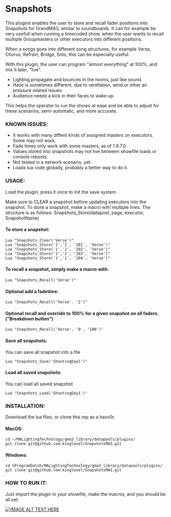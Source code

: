 # Snapshots

This plugins enables the user to store and recall fader positions into Snapshots for GrandMA3, similar to soundboards.
It can for example be very usefull when running a timecoded show, when the user wants to recall multiple Groupmasters
or other executors into different positions.

When a songs goes into different song structures, for example Verse, Chorus, Refrain, Bridge, Solo, this can be especially useful.

With this plugin, the user can program "almost everything" at 100%, and mix it later, "live".

* Lighting propagate and bounces in the rooms, just like sound.
* Haze is sometimes different, due to ventilation, wind or other air pressure related issues.
* Audience needs a kick in their faces to wake up.


This helps the operator to run the shows at ease and be able to adjust for these scenarios, semi-automatic, and more accurate.


### KNOWN ISSUES:

* It works with many diffent kinds of assigned masters on executors. Some may not work.
* Fade times only work with some masters, as of 1.9.7.0.
* Values stored into snapshots may not live between showfile loads or console reboots.
* Not tested in a network scenario, yet.
* Loads lua code globally, probably a better way to do it.


### USAGE:

Load the plugin, press it once to init the save system.

Make sure to CLEAR a snapshot before updating executors into the snapshot.
To store a snapshot, make a macro with multiple lines.
The structure is as follows: Snapshots_Store(datapool, page, executor, SnapshotName)




#### To store a snapshot:
```
Lua "Snapshots_Clear('Verse')"
Lua "Snapshots_Store('1','1', '201', 'Verse')"
Lua "Snapshots_Store('1','1', '202', 'Verse')"
Lua "Snapshots_Store('1','1', '203', 'Verse')"
Lua "Snapshots_Store('1','1', '204', 'Verse')"
```


#### To recall a snapshot, simply make a macro with:
```
Lua "Snapshots_Recall('Verse')"
```

#### Optional add a fadetime:
```
Lua "Snapshots_Recall('Verse'. '2')"
```


#### Optional recall and override to 100% for a given snapshot on all faders. ("Breakdown button")
```
Lua "Snapshots_Recall('Verse', '0', '100')"
```

#### Save all snapshots:
You can save all snapshot into a file
```
Lua "Snapshots_Save('ShootingDay1')"
```

#### Load all saved snapshots:
You can load all saved snapshot
```
Lua "Snapshots_Load('ShootingDay1')"
```


### INSTALLATION:

Download the lua files, or clone this rep as a haxx0r.

#### MacOS:
```
cd ~/MALightingTechnology/gma3_library/datapools/plugins/
git clone git@github.com:kinglevel/SnapshotsMA3.git
```

#### Windows:
```
cd %ProgramData%/MALightingTechnology/gma3_library/datapools/plugins/
git clone git@github.com:kinglevel/SnapshotsMA3.git
```

### HOW TO RUN IT:

Just import the plugin in your showfile, make the macros, and you should be all set.


[![IMAGE ALT TEXT HERE](https://img.youtube.com/vi/CSx6X-S2SCw/0.jpg)](https://www.youtube.com/watch?v=CSx6X-S2SCw)
